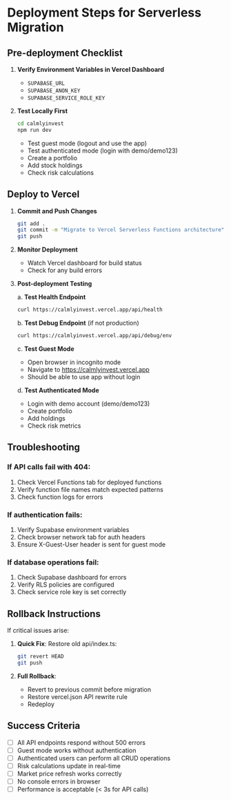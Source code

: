 # Deployment Steps for Serverless Migration

## Pre-deployment Checklist

1. **Verify Environment Variables in Vercel Dashboard**
   - `SUPABASE_URL`
   - `SUPABASE_ANON_KEY` 
   - `SUPABASE_SERVICE_ROLE_KEY`

2. **Test Locally First**
   ```bash
   cd calmlyinvest
   npm run dev
   ```
   - Test guest mode (logout and use the app)
   - Test authenticated mode (login with demo/demo123)
   - Create a portfolio
   - Add stock holdings
   - Check risk calculations

## Deploy to Vercel

1. **Commit and Push Changes**
   ```bash
   git add .
   git commit -m "Migrate to Vercel Serverless Functions architecture"
   git push
   ```

2. **Monitor Deployment**
   - Watch Vercel dashboard for build status
   - Check for any build errors

3. **Post-deployment Testing**

   a. **Test Health Endpoint**
   ```bash
   curl https://calmlyinvest.vercel.app/api/health
   ```

   b. **Test Debug Endpoint** (if not production)
   ```bash
   curl https://calmlyinvest.vercel.app/api/debug/env
   ```

   c. **Test Guest Mode**
   - Open browser in incognito mode
   - Navigate to https://calmlyinvest.vercel.app
   - Should be able to use app without login

   d. **Test Authenticated Mode**
   - Login with demo account (demo/demo123)
   - Create portfolio
   - Add holdings
   - Check risk metrics

## Troubleshooting

### If API calls fail with 404:
1. Check Vercel Functions tab for deployed functions
2. Verify function file names match expected patterns
3. Check function logs for errors

### If authentication fails:
1. Verify Supabase environment variables
2. Check browser network tab for auth headers
3. Ensure X-Guest-User header is sent for guest mode

### If database operations fail:
1. Check Supabase dashboard for errors
2. Verify RLS policies are configured
3. Check service role key is set correctly

## Rollback Instructions

If critical issues arise:

1. **Quick Fix**: Restore old api/index.ts:
   ```bash
   git revert HEAD
   git push
   ```

2. **Full Rollback**: 
   - Revert to previous commit before migration
   - Restore vercel.json API rewrite rule
   - Redeploy

## Success Criteria

- [ ] All API endpoints respond without 500 errors
- [ ] Guest mode works without authentication
- [ ] Authenticated users can perform all CRUD operations
- [ ] Risk calculations update in real-time
- [ ] Market price refresh works correctly
- [ ] No console errors in browser
- [ ] Performance is acceptable (< 3s for API calls)